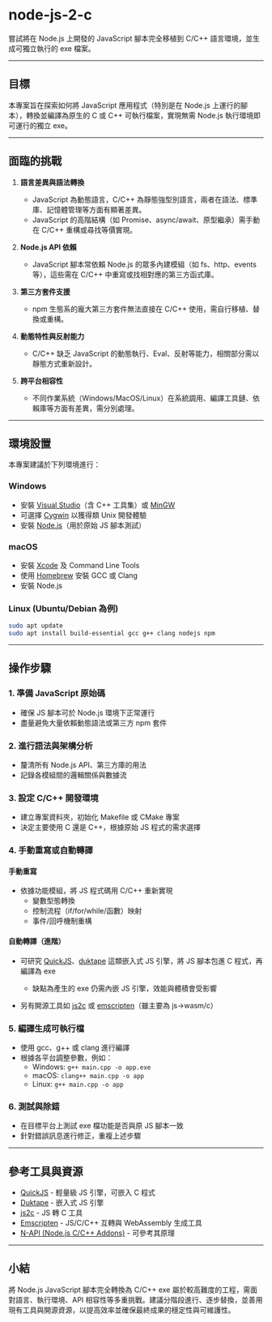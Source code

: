 # node-js-2-c

嘗試將在 Node.js 上開發的 JavaScript 腳本完全移植到 C/C++ 語言環境，並生成可獨立執行的 exe 檔案。

---

## 目標

本專案旨在探索如何將 JavaScript 應用程式（特別是在 Node.js 上運行的腳本），轉換並編譯為原生的 C 或 C++ 可執行檔案，實現無需 Node.js 執行環境即可運行的獨立 exe。

---

## 面臨的挑戰

1. **語言差異與語法轉換**
   - JavaScript 為動態語言，C/C++ 為靜態強型別語言，兩者在語法、標準庫、記憶體管理等方面有顯著差異。
   - JavaScript 的高階結構（如 Promise、async/await、原型繼承）需手動在 C/C++ 重構或尋找等價實現。

2. **Node.js API 依賴**
   - JavaScript 腳本常依賴 Node.js 的眾多內建模組（如 fs、http、events 等），這些需在 C/C++ 中重寫或找相對應的第三方函式庫。

3. **第三方套件支援**
   - npm 生態系的龐大第三方套件無法直接在 C/C++ 使用，需自行移植、替換或重構。

4. **動態特性與反射能力**
   - C/C++ 缺乏 JavaScript 的動態執行、Eval、反射等能力，相關部分需以靜態方式重新設計。

5. **跨平台相容性**
   - 不同作業系統（Windows/MacOS/Linux）在系統調用、編譯工具鏈、依賴庫等方面有差異，需分別處理。

---

## 環境設置

本專案建議於下列環境進行：

### Windows

- 安裝 [Visual Studio](https://visualstudio.microsoft.com/zh-hant/)（含 C++ 工具集）或 [MinGW](https://www.mingw-w64.org/)
- 可選擇 [Cygwin](https://www.cygwin.com/) 以獲得類 Unix 開發體驗
- 安裝 [Node.js](https://nodejs.org/)（用於原始 JS 腳本測試）

### macOS

- 安裝 [Xcode](https://developer.apple.com/xcode/) 及 Command Line Tools
- 使用 [Homebrew](https://brew.sh/) 安裝 GCC 或 Clang
- 安裝 Node.js

### Linux (Ubuntu/Debian 為例)

```bash
sudo apt update
sudo apt install build-essential gcc g++ clang nodejs npm
```

---

## 操作步驟

### 1. 準備 JavaScript 原始碼

- 確保 JS 腳本可於 Node.js 環境下正常運行
- 盡量避免大量依賴動態語法或第三方 npm 套件

### 2. 進行語法與架構分析

- 釐清所有 Node.js API、第三方庫的用法
- 記錄各模組間的邏輯關係與數據流

### 3. 設定 C/C++ 開發環境

- 建立專案資料夾，初始化 Makefile 或 CMake 專案
- 決定主要使用 C 還是 C++，根據原始 JS 程式的需求選擇

### 4. 手動重寫或自動轉譯

#### 手動重寫

- 依據功能模組，將 JS 程式碼用 C/C++ 重新實現
    - 變數型態轉換
    - 控制流程（if/for/while/函數）映射
    - 事件/回呼機制重構

#### 自動轉譯（進階）

- 可研究 [QuickJS](https://bellard.org/quickjs/)、[duktape](https://duktape.org/) 這類嵌入式 JS 引擎，將 JS 腳本包進 C 程式，再編譯為 exe
  - 缺點為產生的 exe 仍需內嵌 JS 引擎，效能與體積會受影響

- 另有開源工具如 [js2c](https://github.com/clehner/js2c) 或 [emscripten](https://emscripten.org/)（雖主要為 js->wasm/c）

### 5. 編譯生成可執行檔

- 使用 gcc、g++ 或 clang 進行編譯
- 根據各平台調整參數，例如：
    - Windows: `g++ main.cpp -o app.exe`
    - macOS: `clang++ main.cpp -o app`
    - Linux: `g++ main.cpp -o app`

### 6. 測試與除錯

- 在目標平台上測試 exe 檔功能是否與原 JS 腳本一致
- 針對錯誤訊息進行修正，重複上述步驟

---

## 參考工具與資源

- [QuickJS](https://bellard.org/quickjs/) - 輕量級 JS 引擎，可嵌入 C 程式
- [Duktape](https://duktape.org/) - 嵌入式 JS 引擎
- [js2c](https://github.com/clehner/js2c) - JS 轉 C 工具
- [Emscripten](https://emscripten.org/) - JS/C/C++ 互轉與 WebAssembly 生成工具
- [N-API (Node.js C/C++ Addons)](https://nodejs.org/api/n-api.html) - 可參考其原理

---

## 小結

將 Node.js JavaScript 腳本完全轉換為 C/C++ exe 屬於較高難度的工程，需面對語言、執行環境、API 相容性等多重挑戰。建議分階段進行、逐步替換，並善用現有工具與開源資源，以提高效率並確保最終成果的穩定性與可維護性。
